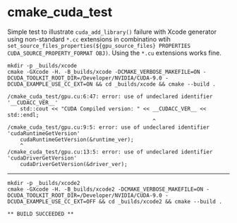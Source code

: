 # cmake_cuda_test

Simple test to illustrate `cuda_add_library()` failure with Xcode generator using non-standard `*.cc` extensions in combinatino wtih `set_source_files_properties(${gpu_source_files} PROPERTIES CUDA_SOURCE_PROPERTY_FORMAT OBJ)`.  Using the `*.cu` extensions works fine.

```
mkdir -p _builds/xcode
cmake -GXcode -H. -B_builds/xcode -DCMAKE_VERBOSE_MAKEFILE=ON -DCUDA_TOOLKIT_ROOT_DIR=/Developer/NVIDIA/CUDA-9.0 -DCUDA_EXAMPLE_USE_CC_EXT=ON && cd _builds/xcode && cmake --build .
```

```
/cmake_cuda_test/gpu.cu:6:47: error: use of undeclared identifier '__CUDACC_VER__'
    std::cout << "CUDA Compiled version: " << __CUDACC_VER__ << std::endl;
                                              ^
/cmake_cuda_test/gpu.cu:9:5: error: use of undeclared identifier 'cudaRuntimeGetVersion'
    cudaRuntimeGetVersion(&runtime_ver);
    ^
/cmake_cuda_test/gpu.cu:13:5: error: use of undeclared identifier 'cudaDriverGetVersion'
    cudaDriverGetVersion(&driver_ver);

```

------

```
mkdir -p _builds/xcode2
cmake -GXcode -H. -B_builds/xcode2 -DCMAKE_VERBOSE_MAKEFILE=ON -DCUDA_TOOLKIT_ROOT_DIR=/Developer/NVIDIA/CUDA-9.0 -DCUDA_EXAMPLE_USE_CC_EXT=OFF && cd _builds/xcode2 && cmake --build .
```

```
** BUILD SUCCEEDED **
```
